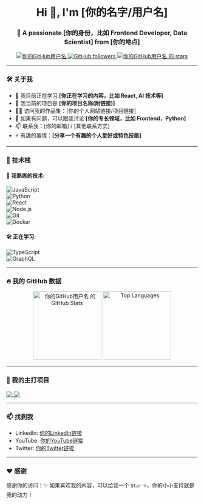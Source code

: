 <h1 align="center">Hi 👋, I'm [你的名字/用户名]</h1>  
<h3 align="center">🚀 A passionate [你的身份，比如 Frontend Developer, Data Scientist] from [你的地点]</h3>  

<p align="center">  
  <a href="https://github.com/你的GitHub用户名">  
    <img src="https://komarev.com/ghpvc/?username=你的GitHub用户名&label=Profile%20views&color=0e75b6&style=flat" alt="你的GitHub用户名" />  
  </a>  
  <a href="https://github.com/你的GitHub用户名?tab=repositories">  
    <img alt="GitHub followers" src="https://img.shields.io/github/followers/你的GitHub用户名?color=green&logo=github">  
  </a>  
  <a href="https://github.com/你的GitHub用户名">  
    <img src="https://img.shields.io/github/stars/你的GitHub用户名?affiliations=OWNER&color=yellow&style=flat" alt="你的GitHub用户名 的 stars" />  
  </a>  
</p>  

---  

### 🛠️ 关于我  

- 🌱 我目前正在学习 **[你正在学习的内容，比如 React, AI 技术等]**  
- 🔭 我当前的项目是 **[你的项目名称(附链接)]**  
- 👨‍💻 访问我的作品集：[你的个人网站链接/项目链接]  
- 💬 如果有问题，可以跟我讨论 **[你的专长领域，比如 Frontend，Python]**  
- 📫 联系我：[你的邮箱] / [其他联系方式]  
- ⚡ 有趣的事情：**[分享一个有趣的个人爱好或特色技能]**  

---  

### 🔧 技术栈  

#### 🚀 我熟练的技术:  

![JavaScript](https://img.shields.io/badge/-JavaScript-F7DF1E?style=flat-square&logo=javascript&logoColor=black)  
![Python](https://img.shields.io/badge/-Python-3776AB?style=flat-square&logo=python&logoColor=white)  
![React](https://img.shields.io/badge/-React-61DAFB?style=flat-square&logo=react&logoColor=black)  
![Node.js](https://img.shields.io/badge/-Node.js-339933?style=flat-square&logo=node.js&logoColor=white)  
![Git](https://img.shields.io/badge/-Git-F05032?style=flat-square&logo=git&logoColor=white)  
![Docker](https://img.shields.io/badge/-Docker-2496ED?style=flat-square&logo=docker&logoColor=white)  

#### 🛠️ 正在学习:  
![TypeScript](https://img.shields.io/badge/-TypeScript-007ACC?style=flat-square&logo=typescript&logoColor=white)  
![GraphQL](https://img.shields.io/badge/-GraphQL-E10098?style=flat-square&logo=graphql&logoColor=white)  

---  

### 🔥 我的 GitHub 数据  

<p align="center">  
  <img height="180em" src="https://github-readme-stats.vercel.app/api?username=你的GitHub用户名&show_icons=true&hide_border=true&count_private=true&theme=radical" alt="你的GitHub用户名 的 GitHub Stats"/>  
  <img height="180em" src="https://github-readme-stats.vercel.app/api/top-langs/?username=你的GitHub用户名&layout=compact&hide_border=true&langs_count=10&theme=radical" alt="Top Languages"/>  
</p>  

---  

### 📂 我的主打项目  

<!-- 项目卡片 -->  
<a href="https://github.com/你的GitHub用户名/项目名">  
  <img align="center" src="https://github-readme-stats.vercel.app/api/pin/?username=你的GitHub用户名&repo=项目名&theme=radical" />  
</a>  

<a href="https://github.com/你的GitHub用户名/项目名">  
  <img align="center" src="https://github-readme-stats.vercel.app/api/pin/?username=你的GitHub用户名&repo=项目名&theme=radical" />  
</a>  

---  

### 📫 找到我  

- LinkedIn: [你的LinkedIn链接](#)  
- YouTube: [你的YouTube链接](#)  
- Twitter: [你的Twitter链接](#)  

---  

### ❤️ 感谢  

感谢你的访问！✨ 如果喜欢我的内容，可以给我一个 `Star` ⭐，你的小小支持就是我的动力！  
